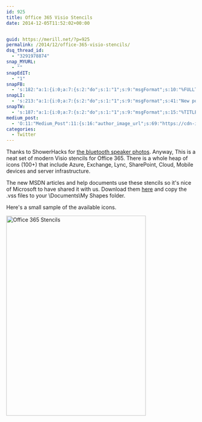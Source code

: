 ```yaml
---
id: 925
title: Office 365 Visio Stencils
date: 2014-12-05T11:52:02+00:00


guid: https://merill.net/?p=925
permalink: /2014/12/office-365-visio-stencils/
dsq_thread_id:
  - "3291978874"
snap_MYURL:
  - ""
snapEdIT:
  - "1"
snapFB:
  - 's:182:"a:1:{i:0;a:7:{s:2:"do";s:1:"1";s:9:"msgFormat";s:10:"%FULLTEXT%";s:8:"postType";s:1:"T";s:9:"isAutoImg";s:1:"A";s:8:"imgToUse";s:0:"";s:9:"isAutoURL";s:1:"A";s:8:"urlToUse";s:0:"";}}";'
snapLI:
  - 's:213:"a:1:{i:0;a:7:{s:2:"do";s:1:"1";s:9:"msgFormat";s:41:"New post has been published on %SITENAME%";s:8:"postType";s:1:"A";s:9:"isAutoImg";s:1:"A";s:8:"imgToUse";s:0:"";s:9:"isAutoURL";s:1:"A";s:8:"urlToUse";s:0:"";}}";'
snapTW:
  - 's:187:"a:1:{i:0;a:7:{s:2:"do";s:1:"1";s:9:"msgFormat";s:15:"%TITLE% - %URL%";s:8:"attchImg";s:1:"1";s:9:"isAutoImg";s:1:"A";s:8:"imgToUse";s:0:"";s:9:"isAutoURL";s:1:"A";s:8:"urlToUse";s:0:"";}}";'
medium_post:
  - 'O:11:"Medium_Post":11:{s:16:"author_image_url";s:69:"https://cdn-images-1.medium.com/fit/c/200/200/0*nOSMyIhdQJ9325FH.jpeg";s:10:"author_url";s:26:"https://medium.com/@merill";s:11:"byline_name";N;s:12:"byline_email";N;s:10:"cross_link";s:2:"no";s:2:"id";s:12:"b1661028fa18";s:21:"follower_notification";s:3:"yes";s:7:"license";s:19:"all-rights-reserved";s:14:"publication_id";s:12:"99858869fb3c";s:6:"status";s:6:"public";s:3:"url";s:65:"https://medium.com/@merill/office-365-visio-stencils-b1661028fa18";}'
categories:
  - Twitter
---
```

Thanks to ShowerHacks for <a href="https://showerhacks.com/best-bluetooth-shower-speaker/">the bluetooth speaker photos</a>. Anyway, This is a neat set of modern Visio stencils for Office 365. There is a whole heap of icons (100+) that include Azure, Exchange, Lync, SharePoint, Cloud, Mobile devices and server infrastructure.

The new MSDN articles and help documents use these stencils so it's nice of Microsoft to have shared it with us. Download them <a href="http://www.microsoft.com/en-au/download/details.aspx?id=35772">here</a> and copy the .vss files to your \Documents\My Shapes folder.

Here's a small sample of the available icons.

<a href="https://merill.net/wp-content/uploads/2014/12/Office-365-Stencils.png"><img class="alignnone size-full wp-image-927" src="{{ site.url }}{{ site.baseurl }}/wp-content/uploads/2014/12/Office-365-Stencils.png" alt="Office 365 Stencils" width="371" height="530" /></a>